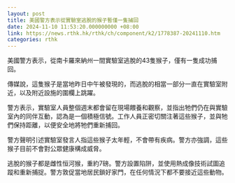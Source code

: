 ```yaml
---
layout: post
title: 美國警方表示從實驗室逃脫的猴子暫僅一隻捕回
date: 2024-11-10 11:53:20.000000000 +08:00
link: https://news.rthk.hk/rthk/ch/component/k2/1778387-20241110.htm
categories: rthk
---
```


美國警方表示，從南卡羅來納州一間實驗室逃脫的43隻猴子，僅有一隻成功捕回。

傳媒說，這隻猴子是當地昨日中午被發現的，而逃脫的相當一部分一直在實驗室附近，以及附近設施的圍欄上跳躍。

警方表示，實驗室人員整個週末都會留在現場餵養和觀察，並指出牠們仍在與實驗室內的同伴互動，認為是一個積極信號。工作人員正密切關注著這些猴子，並與牠們保持距離，以便安全地將牠們重新捕回。

警方聲明引述實驗室發言人指這些猴子太年輕，不會帶有疾病。警方亦強調，這些猴子目前不會對公眾健康構成威脅。

逃脫的猴子都是雌性恒河猴，重約7磅。警方設置陷阱，並使用熱成像技術試圖追蹤和重新捕捉。警方敦促當地居民鎖好家門，在任何情況下都不要接近這些動物。
